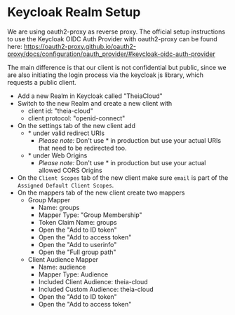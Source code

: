 # Keycloak Realm Setup

We are using oauth2-proxy as reverse proxy. The official setup instructions to use the Keycloak OIDC Auth Provider with oauth2-proxy can be found here: <https://oauth2-proxy.github.io/oauth2-proxy/docs/configuration/oauth_provider/#keycloak-oidc-auth-provider>

The main difference is that our client is not confidential but public, since we are also initiating the login process via the keycloak js library, which requests a public client.

* Add a new Realm in Keycloak called "TheiaCloud"
* Switch to the new Realm and create a new client with
  * client id: "theia-cloud"
  * client protocol: "openid-connect"
* On the settings tab of the new client add
  * \* under valid redirect URIs
    * *Please note:* Don't use * in production but use your actual URIs that need to be redirected too.
  * \* under Web Origins
    * *Please note:* Don't use * in production but use your actual allowed CORS Origins
* On the `Client Scopes` tab of the new client make sure `email` is part of the `Assigned Default Client Scopes`.
* On the mappers tab of the new client create two mappers
  * Group Mapper
    * Name: groups
    * Mapper Type: "Group Membership"
    * Token Claim Name: groups
    * Open the "Add to ID token"
    * Open the "Add to access token"
    * Open the "Add to userinfo"
    * Open the "Full group path"
  * Client Audience Mapper
    * Name: audience
    * Mapper Type: Audience
    * Included Client Audience: theia-cloud
    * Included Custom Audience: theia-cloud
    * Open the "Add to ID token"
    * Open the "Add to access token"
